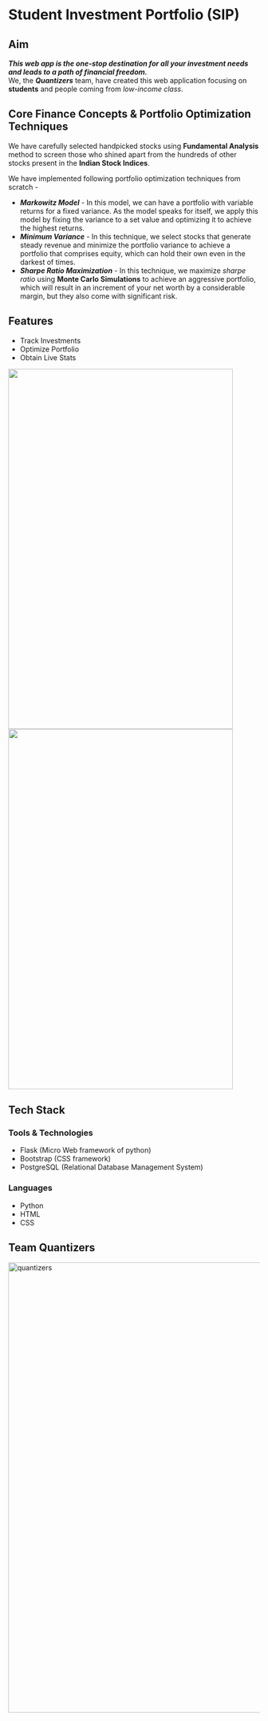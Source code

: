 # Student Investment Portfolio (SIP)
## Aim
***This web app is the one-stop destination for all your investment needs and leads to a path of financial freedom.***<br>
We, the ***Quantizers*** team, have created this web application focusing on **students** and people coming from *low-income class*.

## Core Finance Concepts & Portfolio Optimization Techniques
We have carefully selected handpicked stocks using **Fundamental Analysis** method to screen those who shined apart from the hundreds of other stocks present in the **Indian Stock Indices**.

We have implemented following portfolio optimization techniques from scratch -
- ***Markowitz Model*** - In this model, we can have a portfolio with variable returns for a fixed variance. As the model speaks for itself, we apply this model by fixing the variance to a set value and optimizing it to achieve the highest returns.
- ***Minimum Variance*** - In this technique, we select stocks that generate steady revenue and minimize the portfolio variance to achieve a portfolio that comprises equity, which can hold their own even in the darkest of times.
- ***Sharpe Ratio Maximization*** - In this technique, we maximize *sharpe ratio* using **Monte Carlo Simulations** to achieve an aggressive portfolio, which will result in an increment of your net worth by a considerable margin, but they also come with significant risk.

## Features
- Track Investments
- Optimize Portfolio
- Obtain Live Stats

<img src="https://github.com/shivanshsinghal107/Investment-Portfolio/blob/master/media/sip-by-quantizers.jpeg" height="720" width="450"> <img src="https://github.com/shivanshsinghal107/Investment-Portfolio/blob/master/media/services-provided.jpeg" height="720" width="450">

## Tech Stack
### Tools & Technologies
- Flask (Micro Web framework of python)
- Bootstrap (CSS framework)
- PostgreSQL (Relational Database Management System)

### Languages
- Python
- HTML
- CSS

## Team Quantizers
<img src="https://github.com/shivanshsinghal107/Investment-Portfolio/blob/master/team/quantizers.jpeg" alt="quantizers" height="900" width="700">
